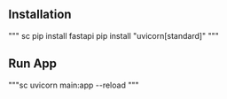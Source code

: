 ## Installation
""" sc
pip install fastapi
pip install "uvicorn[standard]"
"""
## Run App
"""sc
uvicorn main:app --reload
"""